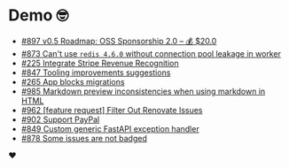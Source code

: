 # Demo 🤓

<!-- POLAR type=issues id=jlaerbca org=polarsource repo=polar limit=10 sort_by=recently_updated -->

* [#897 v0.5 Roadmap: OSS Sponsorship 2.0 – 💰 $20.0](https://github.com/polarsource/polar/issues/897)
* [#873 Can't use `redis 4.6.0` without connection pool leakage in worker](https://github.com/polarsource/polar/issues/873)
* [#225 Integrate Stripe Revenue Recognition](https://github.com/polarsource/polar/issues/225)
* [#847 Tooling improvements suggestions](https://github.com/polarsource/polar/issues/847)
* [#265 App blocks migrations](https://github.com/polarsource/polar/issues/265)
* [#985 Markdown preview inconsistencies when using markdown in HTML](https://github.com/polarsource/polar/issues/985)
* [#962 [feature request] Filter Out Renovate Issues](https://github.com/polarsource/polar/issues/962)
* [#902 Support PayPal](https://github.com/polarsource/polar/issues/902)
* [#849 Custom generic FastAPI exception handler](https://github.com/polarsource/polar/issues/849)
* [#878 Some issues are not badged](https://github.com/polarsource/polar/issues/878)

<!-- POLAR-END id=jlaerbca -->

❤️